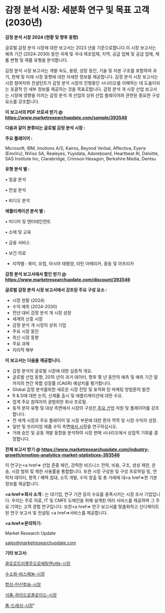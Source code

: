 # 감정 분석 시장: 세분화 연구 및 목표 고객(2030년)

<strong>감정 분석 시장 2024 (현황 및 향후 동향)</strong>

글로벌 감정 분석 시장에 대한 보고서는 2023 년을 기준으로합니다.이 시장 보고서는 예측 기간 (2024-2030) 동안 국제 및 국내 제조업체, 지역, 공급 업체 및 공급 업체, 제품 변형 및 제품 유형을 분석합니다.

감정 분석 시장 보고서는 개발 속도, 용량, 성장 동인, 기술 및 자본 구조를 포함하여 과거, 현재 및 미래 시장 동향에 대한 자세한 정보를 제공합니다. 감정 분석 시장 보고서는 시장 참여자와 컨설턴트가 감정 분석 시장의 진행중인 시나리오를 이해하는 데 도움이되는 포괄적 인 세부 정보를 제공하는 것을 목표로합니다. 감정 분석 개 시장 산업 보고서는 시장에 영향을 미치는 감정 분석 개 산업의 상위 산업 플레이어와 관련된 중요한 구성 요소를 강조합니다.



<strong>이 보고서의 PDF 브로셔 받기 @ <a href=https://www.marketresearchupdate.com/sample/393546>https://www.marketresearchupdate.com/sample/393546</a></strong>



<strong>다음과 같이 분류되는 글로벌 감정 분석 시장 :</strong>



<strong>주요 플레이어 :</strong>

Microsoft, IBM, Imotions A/S, Kairos, Beyond Verbal, Affectiva, Eyeris (EmoVu), NViso SA, Realeyes, Yuyidata, Adoreboard, Heartbeat AI, Deloitte, SAS Institute Inc, Clarabridge, Crimson Hexagon, Berkshire Media, Dentsu



<strong>유형 분석 별 :</strong>

• 얼굴 분석

• 연설 분석

• 비디오 분석



<strong>애플리케이션 분석 별 :</strong>

• 미디어 및 엔터테인먼트

• 소매 및 교육

• 금융 서비스

• 보건 의료

<ul>
  <li>지역별 : 북미, 유럽, 아시아 태평양, 라틴 아메리카, 중동 및 아프리카</li>
</ul>


<strong>감정 분석 보고서에서 할인 받기 @ <a href=https://www.marketresearchupdate.com/discount/393546>https://www.marketresearchupdate.com/discount/393546</a></strong>



<strong>글로벌 감정 분석 시장 보고서에서 강조된 주요 구성 요소 :</strong>
<ul>
  <li>시장 현황 (2024)</li>
  <li>수익 예측 (2024-2030)</li>
  <li>전년 대비 감정 분석 개 시장 성장</li>
  <li>세계의 신흥 시장</li>
  <li>감정 분석 개 시장의 상위 기업</li>
  <li>주요 시장 동인</li>
  <li>최신 시장 동향</li>
  <li>주요 과제</li>
  <li>지리적 해부</li>
</ul>


<strong>이 보고서는 다음을 제공합니다.</strong>
<ul>
  <li>감정 분석의 글로벌 시장에 대한 심층적 개요.</li>
  <li>글로벌 산업 동향, 2015 년의 과거 데이터, 향후 몇 년 동안의 예측 및 예측 기간 말까지의 연간 복합 성장률 (CAGR) 예상치를 평가합니다.</li>
  <li>Global 감정 분석를위한 새로운 시장 전망 및 표적화 된 마케팅 방법론의 발견</li>
  <li>R &amp; D에 대한 논의, 신제품 출시 및 애플리케이션에 대한 수요.</li>
  <li>업계 주요 참여자의 광범위한 회사 프로필.</li>
  <li>동적 분자 유형 및 대상 측면에서 시장의 구성은<a href=> 주요 산</a>업 자원 및 플레이어를 강조합니다.</li>
  <li>전 세계 시장과 주요 플레이어 및 시장 부문에 대한 환자 역학 및 시장 수익의 성장.</li>
  <li>일반 및 프리미엄 제품 수익 측면<a href=>에서 시</a>장을 연구하십시오.</li>
  <li>거래 승인 및 공동 개발 동향을 분석하여 시장 판매 시나리오에서 상업적 기회를 결정합니다.</li>
</ul>



<strong>전체 보고서 받기 @ <a href=https://www.marketresearchupdate.com/industry-growth/emotion-analytics-market-statistices-393546>https://www.marketresearchupdate.com/industry-growth/emotion-analytics-market-statistices-393546</a></strong>

이 연구는<a href=> 산업 존중</a> 체인, 강력한 비즈니스 전략, 비용, 구조, 생성 제한, 운송, 시장 범위 및 제한 사용률을 통합합니다. 또한 시장 구성원 및 구성 프로파일 링, 연락처 데이터, 항목 / 혜택 침대, 소득 개발, 수익 창출 및 총 거래에 대<a href=>한 기본 </a>정보를 제공합니다.



<strong><a href=>회사 소</a>개 :</strong>
는 대기업, 연구 기관 등의 수요를 충족시키는 시장 조사 기업입니다. 우리는 주로 의료, IT 및 CMFE 도메인을 위해 설계된 여러 서비스를 제공하며 그 주요 기여는 고객 경험 연구입니다. 또한<a href=> 연구 보</a>고서를 맞춤화하고 신디케이트 된 연구 보고서 및 컨설팅 <a href=>서비스</a>를 제공합니다.



<strong><a href=>문의하기:</a></strong>

Market Research Update

sales@marketresearchupdate.com



<strong>기타 보고서:</strong>

<a href=https://www.linkedin.com/pulse/클로로트리플루오로에틸렌ctfe-시장-동향-및-성장-전망-consumer-connection-chronicles-24-/>클로로트리플루오로에틸렌ctfe-시장</a>

<a href=https://www.linkedin.com/pulse/수소화-비스페놀-시장-동향-및-성장-전망-analytics-alchemy-360-analysis-1tfzf/>수소화-비스페놀-시장</a>

<a href=https://www.linkedin.com/pulse/합성-탄산칼슘-시장-현재-및-미래-성장-2029-trend-tracking-tips-360-analysis-pajff/>합성-탄산칼슘-시장</a>

<a href=https://www.linkedin.com/pulse/식품-하이드로콜로이드-시장-동향-및-성장-전망-trend-tracking-tips-360-analysis-d4wpf/>식품-하이드로콜로이드-시장</a>

<a href=https://www.linkedin.com/pulse/폼-드레싱-시장-진입-전략-및-위험-평가2029년-isdailynews-tbljf/>폼-드레싱-시장</a>"
